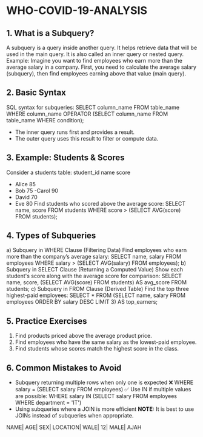 # WHO-COVID-19-ANALYSIS
## 1. What is a Subquery?
A subquery is a query inside another query. It helps retrieve data that will be used in the main query. It is also called an inner query or nested query.
Example: Imagine you want to find employees who earn more than the average salary in a company. First, you need to calculate the average salary (subquery), then find employees earning above that value (main query).
## 2. Basic Syntax
SQL syntax for subqueries:
SELECT column_name
FROM table_name
WHERE column_name OPERATOR (SELECT column_name FROM table_name WHERE condition);
- The inner query runs first and provides a result.
- The outer query uses this result to filter or compute data.
## 3. Example: Students & Scores
Consider a students table:
student_id	name	score
-	Alice	85
-	Bob	75
-Carol	90
-	David	70
-	Eve	80
Find students who scored above the average score:
SELECT name, score
FROM students
WHERE score > (SELECT AVG(score) FROM students);
## 4. Types of Subqueries
a) Subquery in WHERE Clause (Filtering Data)
Find employees who earn more than the company’s average salary:
SELECT name, salary 
FROM employees 
WHERE salary > (SELECT AVG(salary) FROM employees);
b) Subquery in SELECT Clause (Returning a Computed Value)
Show each student's score along with the average score for comparison:
SELECT name, score, (SELECT AVG(score) FROM students) AS avg_score
FROM students;
c) Subquery in FROM Clause (Derived Table)
Find the top three highest-paid employees:
SELECT * FROM 
  (SELECT name, salary FROM employees ORDER BY salary DESC LIMIT 3) AS top_earners;
## 5. Practice Exercises
1. Find products priced above the average product price.
2. Find employees who have the same salary as the lowest-paid employee.
3. Find students whose scores match the highest score in the class.
## 6. Common Mistakes to Avoid
- Subquery returning multiple rows when only one is expected
  ❌ WHERE salary = (SELECT salary FROM employees)
  ✅ Use IN if multiple values are possible:
  WHERE salary IN (SELECT salary FROM employees WHERE department = 'IT')
- Using subqueries where a JOIN is more efficient
**NOTE:** It is best to use JOINs instead of subqueries when appropriate.

NAME| AGE| SEX| LOCATION|
WALE| 12| MALE| AJAH
